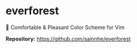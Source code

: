 # everforest

🌲 Comfortable & Pleasant Color Scheme for Vim

**Repository:** <https://github.com/sainnhe/everforest>

<!-- vim: set ft=markdown: -->